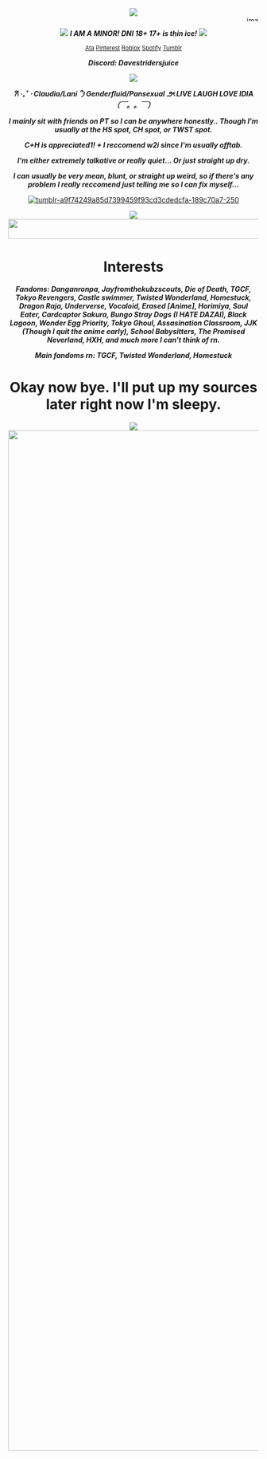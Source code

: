 <div align="center">
 
<img src="https://i.ibb.co/xtQthv2v/tumblr-300cbaa1e57d5a369b2a71c3ea996fe4-86689880-1280.png">

<img width="1000" height="10" alt="image" src="https://github.com/user-attachments/assets/02477e8e-e5ab-4edf-897a-c1c8174f03af" />

<img src="https://i.ibb.co/tpq0BXz8/tumblr-22ae5e42e9b238a5310d69571ccc4d46-17a4444d-75.png"> ***I AM A MINOR! DNI 18+ 17+ is thin ice!*** <img src="https://i.ibb.co/tpq0BXz8/tumblr-22ae5e42e9b238a5310d69571ccc4d46-17a4444d-75.png">

<sub>[Ata](https://chickenbootyweezer.atabook.org/)
[Pinterest](https://www.pinterest.com/Davestridersjuice/) 
[Roblox](https://www.roblox.com/users/3939267694/profile) 
[Spotify](https://open.spotify.com/user/31374auufhmdwvnklou5a3aykoa4?si=fc4de630f88a49cf) 
[Tumblr](https://www.tumblr.com/davestridersjuice)

***Discord: Davestridersjuice***

![](https://komarev.com/ghpvc/?username=Davestridersjuice&color=ADD8E6&label=Cuties^3^)  

***𐙚 ‧₊˚ ⋅ Claudia/Lani ՞𐦯  Genderfluid/Pansexual ౨ৎ LIVE LAUGH LOVE IDIA （￣。。￣）***

***I mainly sit with friends on PT so I can be anywhere honestly.. Though I'm usually at the HS spot, CH spot, or TWST spot.***

***C+H is appreciated1! + I reccomend w2i since I'm usually offtab.***

***I'm either extremely talkative or really quiet... Or just straight up dry.***

***I can usually be very mean, blunt, or straight up weird, so if there's any problem I really reccomend just telling me so I can fix myself...***

<a href="https://imgbb.com/"><img src="https://i.ibb.co/9H2w5ht7/tumblr-a9f74249a85d7399459f93cd3cdedcfa-189c70a7-250.webp" alt="tumblr-a9f74249a85d7399459f93cd3cdedcfa-189c70a7-250" border="0" /></a>

<img src="https://i.ibb.co/d0tWXZjF/tumblr-b1cb91310533f444457c5aafa0cf3adb-bf15d231-640.webp">
<img width="1080" height="40" alt="image" src="https://github.com/user-attachments/assets/8b29693f-3b95-4fe0-bee3-e240b315354a" />

# Interests

***Fandoms: Danganronpa, Jayfromthekubzscouts, Die of Death, TGCF, Tokyo Revengers, Castle swimmer, Twisted Wonderland, Homestuck, Dragon Raja, Underverse, Vocaloid, Erased [Anime], Horimiya, Soul Eater, Cardcaptor Sakura, Bungo Stray Dogs (I HATE DAZAI), Black Lagoon, Wonder Egg Priority, Tokyo Ghoul, Assasination Classroom, JJK (Though I quit the anime early), School Babysitters, The Promised Neverland, HXH, and much more I can't think of rn.***

***Main fandoms rn: TGCF, Twisted Wonderland, Homestuck***

# Okay now bye. I'll put up my sources later right now I'm sleepy. 

 <img src="https://i.ibb.co/bMK2M23G/tumblr-ae0c59e885e6072b5d77faa32dc67d41-5ee9db3d-500.gif"> 

<img width="2048" height="2048" alt="image" src="https://github.com/user-attachments/assets/a7c12b43-5e6b-4af3-90fd-217ddb51d172" />



<!--
**Davestridersjuice/Davestridersjuice** is a ✨ _special_ ✨ repository because its `README.md` (this file) appears on your GitHub profile.

Here are some ideas to get you started:

- 🔭 I’m currently working on ...
- 🌱 I’m currently learning ...
- 👯 I’m looking to collaborate on ...
- 🤔 I’m looking for help with ...
- 💬 Ask me about ...
- 📫 How to reach me: ...
- 😄 Pronouns: ...
- ⚡ Fun fact: ...
-->
